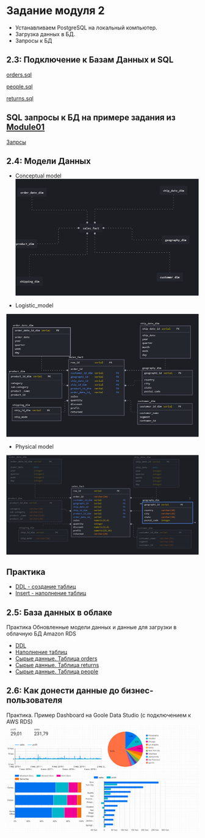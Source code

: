 # Задание модуля 2

 - Устанавливаем PostgreSQL на локальный компьютер.
 - Загрузка данных в БД. 
 - Запросы к БД

## 2.3: Подключение к Базам Данных и SQL

[orders.sql](https://github.com/MaximMasyuk/DataLearn/blob/main/DE-101/Module2/orders.sql)
 
[people.sql](https://github.com/MaximMasyuk/DataLearn/blob/main/DE-101/Module2/people.sql)
 
[returns.sql](https://github.com/MaximMasyuk/DataLearn/blob/main/DE-101/Module2/returns.sql)

## SQL запросы к БД на примере задания из [Module01](https://github.com/Data-Learn/data-engineering/tree/master/DE-101%20Modules/Module01/DE%20-%20101%20Lab%201.1#%D0%B0%D0%BD%D0%B0%D0%BB%D0%B8%D1%82%D0%B8%D0%BA%D0%B0-%D0%B2-excel)

[Запрсы](https://github.com/MaximMasyuk/DataLearn/blob/main/DE-101/Module2/metric.sql)


 ## 2.4: Модели Данных
 - Conceptual model
![Conceptual model](https://github.com/MaximMasyuk/DataLearn/blob/main/DE-101/Module2/conceptmodel.PNG)

 - Logistic_model

![Logistic_model](https://github.com/MaximMasyuk/DataLearn/blob/main/DE-101/Module2/logicmodel.PNG)

- Physical model

![Physical model](https://github.com/MaximMasyuk/DataLearn/blob/main/DE-101/Module2/physical.PNG)

## Практика
 - [DDL - создание таблиц](https://github.com/MaximMasyuk/DataLearn/blob/main/DE-101/Module2/DLL.sql)
 - [Insert - наполнение таблиц](https://github.com/MaximMasyuk/DataLearn/blob/main/DE-101/Module2/insert.sql)


## 2.5: База данных в облаке
  
Практика
Обновленные модели данных и данные для загрузки в облачную БД Amazon RDS

- [DDL](https://github.com/MaximMasyuk/DataLearn/blob/main/DE-101/Module2/ddlAWS.sql)
- [Наполнение таблиц](https://github.com/MaximMasyuk/DataLearn/blob/main/DE-101/Module2/insertAWS.sql)
- [Сырые данные. Таблица orders](https://github.com/MaximMasyuk/DataLearn/blob/main/DE-101/Module2/orderAWS.sql)
- [Сырые данные. Таблица returns](https://github.com/MaximMasyuk/DataLearn/blob/main/DE-101/Module2/returnsAWS.sql)
- [Сырые данные. Таблица people](https://github.com/MaximMasyuk/DataLearn/blob/main/DE-101/Module2/peopleAWS.sql)


 ## 2.6: Как донести данные до бизнес-пользователя 
  Практика.
  Пример Dashboard на Goole Data Studio (с подключением к AWS RDS)
  ![GDS](https://github.com/MaximMasyuk/DataLearn/blob/main/DE-101/Module2/dashbord.PNG)
  













